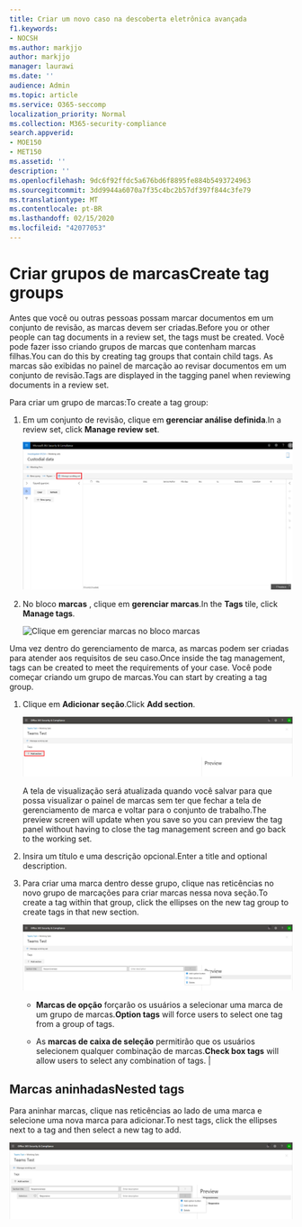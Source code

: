 ```yaml
---
title: Criar um novo caso na descoberta eletrônica avançada
f1.keywords:
- NOCSH
ms.author: markjjo
author: markjjo
manager: laurawi
ms.date: ''
audience: Admin
ms.topic: article
ms.service: O365-seccomp
localization_priority: Normal
ms.collection: M365-security-compliance
search.appverid:
- MOE150
- MET150
ms.assetid: ''
description: ''
ms.openlocfilehash: 9dc6f92ffdc5a676bd6f8895fe884b5493724963
ms.sourcegitcommit: 3dd9944a6070a7f35c4bc2b57df397f844c3fe79
ms.translationtype: MT
ms.contentlocale: pt-BR
ms.lasthandoff: 02/15/2020
ms.locfileid: "42077053"
---
```

# <a name="create-tag-groups"></a><span data-ttu-id="2406a-102">Criar grupos de marcas</span><span class="sxs-lookup"><span data-stu-id="2406a-102">Create tag groups</span></span>

<span data-ttu-id="2406a-103">Antes que você ou outras pessoas possam marcar documentos em um conjunto de revisão, as marcas devem ser criadas.</span><span class="sxs-lookup"><span data-stu-id="2406a-103">Before you or other people can tag documents in a review set, the tags must be created.</span></span> <span data-ttu-id="2406a-104">Você pode fazer isso criando grupos de marcas que contenham marcas filhas.</span><span class="sxs-lookup"><span data-stu-id="2406a-104">You can do this by creating tag groups that contain child tags.</span></span> <span data-ttu-id="2406a-105">As marcas são exibidas no painel de marcação ao revisar documentos em um conjunto de revisão.</span><span class="sxs-lookup"><span data-stu-id="2406a-105">Tags are displayed in the tagging panel when reviewing documents in a review set.</span></span>

<span data-ttu-id="2406a-106">Para criar um grupo de marcas:</span><span class="sxs-lookup"><span data-stu-id="2406a-106">To create a tag group:</span></span>

1.  <span data-ttu-id="2406a-107">Em um conjunto de revisão, clique em **gerenciar análise definida**.</span><span class="sxs-lookup"><span data-stu-id="2406a-107">In a review set, click **Manage review set**.</span></span>

    ![Clique em gerenciar o conjunto de revisão](../media/ED-managews.png)

2.  <span data-ttu-id="2406a-109">No bloco **marcas** , clique em **gerenciar marcas**.</span><span class="sxs-lookup"><span data-stu-id="2406a-109">In the **Tags** tile, click **Manage tags**.</span></span>

    ![Clique em gerenciar marcas no bloco marcas](../media/ED-managetags.png)

<span data-ttu-id="2406a-111">Uma vez dentro do gerenciamento de marca, as marcas podem ser criadas para atender aos requisitos de seu caso.</span><span class="sxs-lookup"><span data-stu-id="2406a-111">Once inside the tag management, tags can be created to meet the requirements of your case.</span></span> <span data-ttu-id="2406a-112">Você pode começar criando um grupo de marcas.</span><span class="sxs-lookup"><span data-stu-id="2406a-112">You can start by creating a tag group.</span></span>

1.  <span data-ttu-id="2406a-113">Clique em **Adicionar seção**.</span><span class="sxs-lookup"><span data-stu-id="2406a-113">Click **Add section**.</span></span>

    ![Adicionando um grupo de marcas](../media/ED-addtagsection.png)

    <span data-ttu-id="2406a-115">A tela de visualização será atualizada quando você salvar para que possa visualizar o painel de marcas sem ter que fechar a tela de gerenciamento de marca e voltar para o conjunto de trabalho.</span><span class="sxs-lookup"><span data-stu-id="2406a-115">The preview screen will update when you save so you can preview the tag panel without having to close the tag management screen and go back to the working set.</span></span>

2. <span data-ttu-id="2406a-116">Insira um título e uma descrição opcional.</span><span class="sxs-lookup"><span data-stu-id="2406a-116">Enter a title and optional description.</span></span> 

3. <span data-ttu-id="2406a-117">Para criar uma marca dentro desse grupo, clique nas reticências no novo grupo de marcações para criar marcas nessa nova seção.</span><span class="sxs-lookup"><span data-stu-id="2406a-117">To create a tag within that group, click the ellipses on the new tag group to create tags in that new section.</span></span>
    
    ![Criar marcas em um grupo de marcas](../media/ED-createtag.png)

   - <span data-ttu-id="2406a-119">**Marcas de opção** forçarão os usuários a selecionar uma marca de um grupo de marcas.</span><span class="sxs-lookup"><span data-stu-id="2406a-119">**Option tags** will force users to select one tag from a group of tags.</span></span>
   
   - <span data-ttu-id="2406a-120">As **marcas de caixa de seleção** permitirão que os usuários selecionem qualquer combinação de marcas.</span><span class="sxs-lookup"><span data-stu-id="2406a-120">**Check box tags** will allow users to select any combination of tags.</span></span> |

## <a name="nested-tags"></a><span data-ttu-id="2406a-121">Marcas aninhadas</span><span class="sxs-lookup"><span data-stu-id="2406a-121">Nested tags</span></span>

<span data-ttu-id="2406a-122">Para aninhar marcas, clique nas reticências ao lado de uma marca e selecione uma nova marca para adicionar.</span><span class="sxs-lookup"><span data-stu-id="2406a-122">To nest tags, click the ellipses next to a tag and then select a new tag to add.</span></span>

![Aninhar marcas](../media/ED-tagnesting.png)

